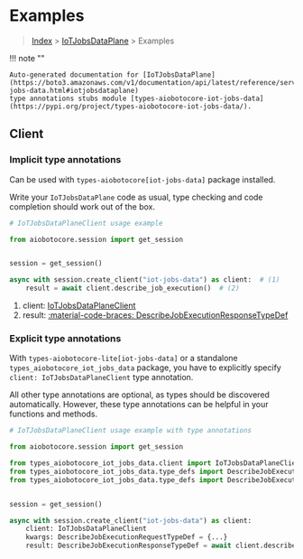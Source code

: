 # Examples

> [Index](../README.md) > [IoTJobsDataPlane](./README.md) > Examples

!!! note ""

    Auto-generated documentation for [IoTJobsDataPlane](https://boto3.amazonaws.com/v1/documentation/api/latest/reference/services/iot-jobs-data.html#iotjobsdataplane)
    type annotations stubs module [types-aiobotocore-iot-jobs-data](https://pypi.org/project/types-aiobotocore-iot-jobs-data/).

## Client

### Implicit type annotations

Can be used with `types-aiobotocore[iot-jobs-data]` package installed.

Write your `IoTJobsDataPlane` code as usual,
type checking and code completion should work out of the box.



```python
# IoTJobsDataPlaneClient usage example

from aiobotocore.session import get_session


session = get_session()

async with session.create_client("iot-jobs-data") as client:  # (1)
    result = await client.describe_job_execution()  # (2)
```

1. client: [IoTJobsDataPlaneClient](./client.md)
2. result: [:material-code-braces: DescribeJobExecutionResponseTypeDef](./type_defs.md#describejobexecutionresponsetypedef) 






### Explicit type annotations

With `types-aiobotocore-lite[iot-jobs-data]`
or a standalone `types_aiobotocore_iot_jobs_data` package, you have to explicitly specify
`client: IoTJobsDataPlaneClient` type annotation.

All other type annotations are optional, as types should be discovered automatically.
However, these type annotations can be helpful in your functions and methods.


```python
# IoTJobsDataPlaneClient usage example with type annotations

from aiobotocore.session import get_session

from types_aiobotocore_iot_jobs_data.client import IoTJobsDataPlaneClient
from types_aiobotocore_iot_jobs_data.type_defs import DescribeJobExecutionResponseTypeDef
from types_aiobotocore_iot_jobs_data.type_defs import DescribeJobExecutionRequestTypeDef


session = get_session()

async with session.create_client("iot-jobs-data") as client:
    client: IoTJobsDataPlaneClient
    kwargs: DescribeJobExecutionRequestTypeDef = {...}
    result: DescribeJobExecutionResponseTypeDef = await client.describe_job_execution(**kwargs)
```




